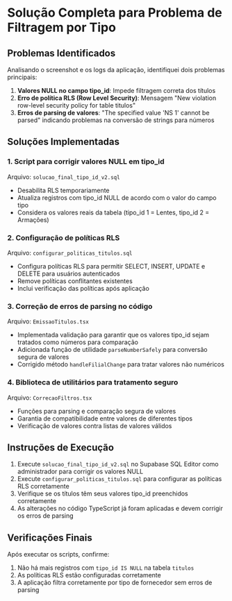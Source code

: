 # Solução Completa para Problema de Filtragem por Tipo

## Problemas Identificados

Analisando o screenshot e os logs da aplicação, identifiquei dois problemas principais:

1. **Valores NULL no campo tipo_id**: Impede filtragem correta dos títulos
2. **Erro de política RLS (Row Level Security)**: Mensagem "New violation row-level security policy for table titulos"
3. **Erros de parsing de valores**: "The specified value 'NS 1' cannot be parsed" indicando problemas na conversão de strings para números

## Soluções Implementadas

### 1. Script para corrigir valores NULL em tipo_id
Arquivo: `solucao_final_tipo_id_v2.sql`
- Desabilita RLS temporariamente
- Atualiza registros com tipo_id NULL de acordo com o valor do campo tipo
- Considera os valores reais da tabela (tipo_id 1 = Lentes, tipo_id 2 = Armações)

### 2. Configuração de políticas RLS
Arquivo: `configurar_politicas_titulos.sql`
- Configura políticas RLS para permitir SELECT, INSERT, UPDATE e DELETE para usuários autenticados
- Remove políticas conflitantes existentes
- Inclui verificação das políticas após aplicação

### 3. Correção de erros de parsing no código
Arquivo: `EmissaoTitulos.tsx`
- Implementada validação para garantir que os valores tipo_id sejam tratados como números para comparação
- Adicionada função de utilidade `parseNumberSafely` para conversão segura de valores
- Corrigido método `handleFilialChange` para tratar valores não numéricos

### 4. Biblioteca de utilitários para tratamento seguro
Arquivo: `CorrecaoFiltros.tsx`
- Funções para parsing e comparação segura de valores
- Garantia de compatibilidade entre valores de diferentes tipos
- Verificação de valores contra listas de valores válidos

## Instruções de Execução

1. Execute `solucao_final_tipo_id_v2.sql` no Supabase SQL Editor como administrador para corrigir os valores NULL
2. Execute `configurar_politicas_titulos.sql` para configurar as políticas RLS corretamente
3. Verifique se os títulos têm seus valores tipo_id preenchidos corretamente
4. As alterações no código TypeScript já foram aplicadas e devem corrigir os erros de parsing

## Verificações Finais

Após executar os scripts, confirme:
1. Não há mais registros com `tipo_id IS NULL` na tabela `titulos`
2. As políticas RLS estão configuradas corretamente
3. A aplicação filtra corretamente por tipo de fornecedor sem erros de parsing
